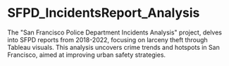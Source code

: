 # SFPD_IncidentsReport_Analysis
The "San Francisco Police Department Incidents Analysis" project, delves into SFPD reports from 2018-2022, focusing on larceny theft through Tableau visuals. This analysis uncovers crime trends and hotspots in San Francisco, aimed at improving urban safety strategies.
